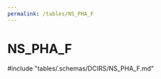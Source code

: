 ```yaml
---
permalink: /tables/NS_PHA_F
---
```

# NS_PHA_F

<!-- ATTENTION : Ne pas supprimer ou modifier la ligne ci-dessous -->
#include "tables/.schemas/DCIRS/NS_PHA_F.md"
<!-- ATTENTION : Ne pas supprimer ou modifier la ligne ci-dessus -->
